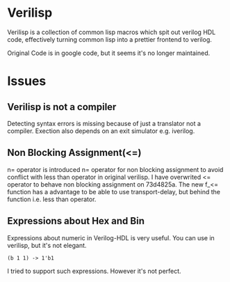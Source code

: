 # Verilisp
Verilisp is a collection of common lisp macros which spit out verilog HDL code, effectively turning common lisp into a prettier frontend to verilog. 

Original Code is in google code, but it seems it's no longer maintained.

# Issues
## Verilisp is not a compiler
Detecting syntax errors is missing because of just a translator not a compiler.
Exection also depends on an exit simulator e.g. iverilog.

## Non Blocking Assignment(<=)
n= operator is introduced n= operator for non blocking assignment
to avoid conflict with less than operator in original verilisp.
I have overwrited <= operator to behave non blocking assignment on 73d4825a.
The new f_<= function has a advantage to be able to use transport-delay, 
but behind the function i.e. less than operator.

## Expressions about Hex and Bin
Expressions about numeric in Verilog-HDL is very useful. 
You can use in verilisp, but it's not elegant.

```
(b 1 1) -> 1'b1
```

I tried to support such expressions. However it's not perfect.
